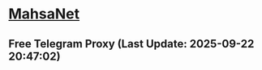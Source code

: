 
# [MahsaNet](https://t.me/mahsa_net)
## Free Telegram Proxy (Last Update: 2025-09-22 20:47:02)

    